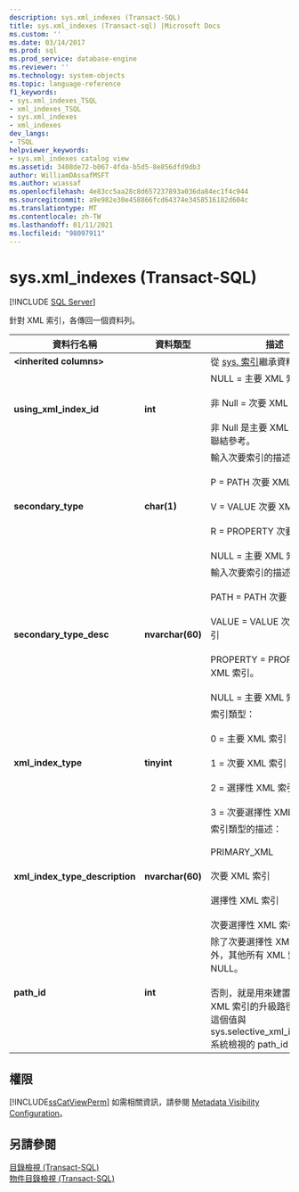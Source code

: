 ```yaml
---
description: sys.xml_indexes (Transact-SQL)
title: sys.xml_indexes (Transact-sql) |Microsoft Docs
ms.custom: ''
ms.date: 03/14/2017
ms.prod: sql
ms.prod_service: database-engine
ms.reviewer: ''
ms.technology: system-objects
ms.topic: language-reference
f1_keywords:
- sys.xml_indexes_TSQL
- xml_indexes_TSQL
- sys.xml_indexes
- xml_indexes
dev_langs:
- TSQL
helpviewer_keywords:
- sys.xml_indexes catalog view
ms.assetid: 3408de72-b067-4fda-b5d5-8e856dfd9db3
author: WilliamDAssafMSFT
ms.author: wiassaf
ms.openlocfilehash: 4e83cc5aa28c8d657237893a036da84ec1f4c944
ms.sourcegitcommit: a9e982e30e458866fcd64374e3458516182d604c
ms.translationtype: MT
ms.contentlocale: zh-TW
ms.lasthandoff: 01/11/2021
ms.locfileid: "98097911"
---
```

# <a name="sysxml_indexes-transact-sql"></a>sys.xml_indexes (Transact-SQL)
[!INCLUDE [SQL Server](../../includes/applies-to-version/sqlserver.md)]

  針對 XML 索引，各傳回一個資料列。  
  
|資料行名稱|資料類型|描述|  
|-----------------|---------------|-----------------|  
|**\<inherited columns>**||從 [sys. 索引](../../relational-databases/system-catalog-views/sys-indexes-transact-sql.md)繼承資料行。|  
|**using_xml_index_id**|**int**|NULL = 主要 XML 索引。<br /><br /> 非 Null = 次要 XML 索引。<br /><br /> 非 Null 是主要 XML 索引的自我聯結參考。|  
|**secondary_type**|**char(1)**|輸入次要索引的描述：<br /><br /> P = PATH 次要 XML 索引<br /><br /> V = VALUE 次要 XML 索引<br /><br /> R = PROPERTY 次要 XML 索引<br /><br /> NULL = 主要 XML 索引|  
|**secondary_type_desc**|**nvarchar(60)**|輸入次要索引的描述：<br /><br /> PATH = PATH 次要 XML 索引<br /><br /> VALUE = VALUE 次要 XML 索引<br /><br /> PROPERTY = PROPERTY 次要 XML 索引。<br /><br /> NULL = 主要 XML 索引|  
|**xml_index_type**|**tinyint**|索引類型：<br /><br /> 0 = 主要 XML 索引<br /><br /> 1 = 次要 XML 索引<br /><br /> 2 = 選擇性 XML 索引<br /><br /> 3 = 次要選擇性 XML 索引|  
|**xml_index_type_description**|**nvarchar(60)**|索引類型的描述：<br /><br /> PRIMARY_XML<br /><br /> 次要 XML 索引<br /><br /> 選擇性 XML 索引<br /><br /> 次要選擇性 XML 索引|  
|**path_id**|**int**|除了次要選擇性 XML 索引以外，其他所有 XML 索引都為 NULL。<br /><br /> 否則，就是用來建置次要選擇性 XML 索引的升級路徑識別碼。 這個值與 sys.selective_xml_index_paths 系統檢視的 path_id 值相同。|  
  
## <a name="permissions"></a>權限  
 [!INCLUDE[ssCatViewPerm](../../includes/sscatviewperm-md.md)] 如需相關資訊，請參閱 [Metadata Visibility Configuration](../../relational-databases/security/metadata-visibility-configuration.md)。  
  
## <a name="see-also"></a>另請參閱  
 [目錄檢視 &#40;Transact-SQL&#41;](../../relational-databases/system-catalog-views/catalog-views-transact-sql.md)   
 [物件目錄檢視 &#40;Transact-SQL&#41;](../../relational-databases/system-catalog-views/object-catalog-views-transact-sql.md)  
  
  
